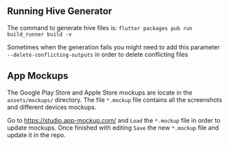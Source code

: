 ## Running Hive Generator

The command to generate hive files is:
`flutter packages pub run build_runner build -v`

Sometimes when the generation fails you might need to add this parameter `--delete-conflicting-outputs` in order to delete conflicting files

## App Mockups

The Google Play Store and Apple Store mockups are locate in the `assets/mockups/` directory. The file `*.mockup` file contains all the screenshots and different devices mockups.

Go to https://studio.app-mockup.com/ and `Load` the `*.mockup` file in order to update mockups. Once finished with editing `Save` the new `*.mockup` file and update it in the repo.